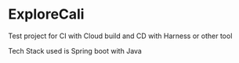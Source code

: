 # ExploreCali

Test project for CI with Cloud build and CD with Harness or other tool

Tech Stack used is Spring boot with Java
